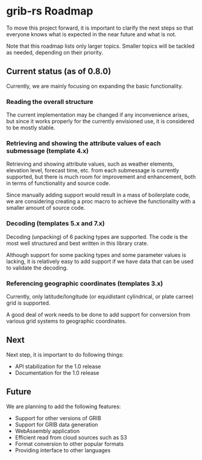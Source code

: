 # grib-rs Roadmap

To move this project forward, it is important to clarify the next steps so that everyone knows what is expected in the near future and what is not.

Note that this roadmap lists only larger topics. Smaller topics will be tackled as needed, depending on their priority.

## Current status (as of 0.8.0)

Currently, we are mainly focusing on expanding the basic functionality.

### Reading the overall structure

The current implementation may be changed if any inconvenience arises, but since it works properly for the currently envisioned use, it is considered to be mostly stable.

### Retrieving and showing the attribute values of each submessage (template 4.x)

Retrieving and showing attribute values, such as weather elements, elevation level, forecast time, etc. from each submessage is currently supported, but there is much room for improvement and enhancement, both in terms of functionality and source code.

Since manually adding support would result in a mass of boilerplate code, we are considering creating a proc macro to achieve the functionality with a smaller amount of source code.

### Decoding (templates 5.x and 7.x)

Decoding (unpacking) of 6 packing types are supported. The code is the most well structured and best written in this library crate.

Although support for some packing types and some parameter values is lacking, it is relatively easy to add support if we have data that can be used to validate the decoding.

### Referencing geographic coordinates (templates 3.x)

Currently, only latitude/longitude (or equidistant cylindrical, or plate carree) grid is supported.

A good deal of work needs to be done to add support for conversion from various grid systems to geographic coordinates.

## Next

Next step, it is important to do following things:

- API stabilization for the 1.0 release
- Documentation for the 1.0 release

## Future

We are planning to add the following features:

- Support for other versions of GRIB
- Support for GRIB data generation
- WebAssembly application
- Efficient read from cloud sources such as S3
- Format conversion to other popular formats
- Providing interface to other languages
